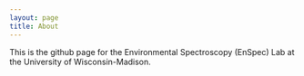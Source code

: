 ```yaml
---
layout: page
title: About
---
```


This is the github page for the Environmental Spectroscopy (EnSpec) Lab at the University of 
Wisconsin-Madison.
